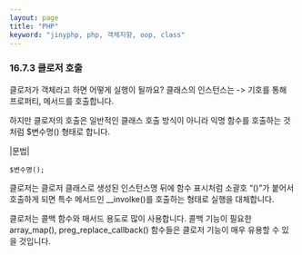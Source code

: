 ```yaml
---
layout: page
title: "PHP"
keyword: "jinyphp, php, 객체지향, oop, class"
---
```

### 16.7.3 클로저 호출
클로저가 객체라고 하면 어떻게 실행이 될까요? 클래스의 인스턴스는 -> 기호를 통해 프로퍼티, 메서드를 호출합니다.  

하지만 클로저의 호출은 일반적인 클래스 호출 방식이 아니라 익명 함수를 호출하는 것처럼 $변수명() 형태로 합니다.  

|문법|
```
$변수명();
```

클로저는 클로저 클래스로 생성된 인스턴스명 뒤에 함수 표시처럼 소괄호 “()”가 붙어서 호출하게 되면 특수 메서드인 __involke()를 호출하는 형태로 실행을 대체합니다.  

클로저는 콜백 함수와 매서드 용도로 많이 사용합니다. 콜백 기능이 필요한 array_map(), preg_replace_callback() 함수들은 클로저 기능이 매우 유용할 수 있을 것입니다.  

<br><br>